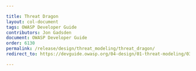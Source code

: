 ```yaml
---

title: Threat Dragon
layout: col-document
tags: OWASP Developer Guide
contributors: Jon Gadsden
document: OWASP Developer Guide
order: 6130
permalink: /release/design/threat_modeling/threat_dragon/
redirect_to: https://devguide.owasp.org/04-design/01-threat-modeling/03-threat-dragon/

---
```


